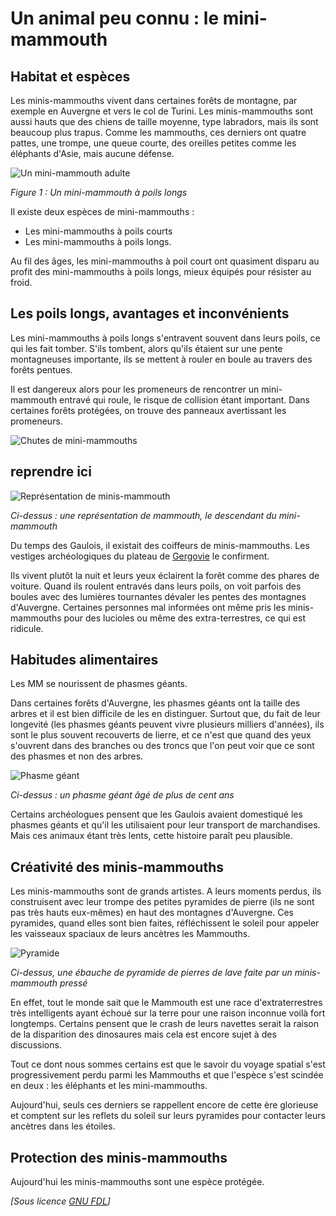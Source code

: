 # Un animal peu connu : le mini-mammouth

## Habitat et espèces

Les minis-mammouths vivent dans certaines forêts de montagne, par exemple en Auvergne et vers le col de Turini. Les minis-mammouths sont aussi hauts que des chiens de taille moyenne, type labradors, mais ils sont beaucoup plus trapus. Comme les mammouths, ces derniers ont quatre pattes, une trompe, une queue courte, des oreilles petites comme les éléphants d'Asie, mais aucune défense.

![Un mini-mammouth adulte](mm-poils.png "Mini-mammouth")

_Figure 1 : Un mini-mammouth à poils longs_

Il existe deux espèces de mini-mammouths :
* Les mini-mammouths à poils courts
* Les mini-mammouths à poils longs.

Au fil des âges, les mini-mammouths à poil court ont quasiment disparu au profit des mini-mammouths à poils longs, mieux équipés pour résister au froid.

## Les poils longs, avantages et inconvénients

Les mini-mammouths à poils longs s'entravent souvent dans leurs poils, ce qui les fait tomber. S'ils tombent, alors qu'ils étaient sur une pente montagneuses importante, ils se mettent à rouler en boule au travers des forêts pentues.

Il est dangereux alors pour les promeneurs de rencontrer un mini-mammouth entravé qui roule, le risque de collision étant important. Dans certaines forêts protégées, on trouve des panneaux avertissant les promeneurs.


![Chutes de mini-mammouths](chutes.png "Chutes de mini-mammouths")


## reprendre ici


![Représentation de minis-mammouth](mm.png "Minis-mammouth")

_Ci-dessus : une représentation de mammouth, le descendant du mini-mammouth_

Du temps des Gaulois, il existait des coiffeurs de minis-mammouths. Les vestiges archéologiques du plateau de [Gergovie](https://fr.wikipedia.org/wiki/Si%C3%A8ge_de_Gergovie "Gergovie") le confirment.


Ils vivent plutôt la nuit et leurs yeux éclairent la forêt comme des phares de voiture. Quand ils roulent entravés dans leurs poils, on voit parfois des boules avec des lumières tournantes dévaler les pentes des montagnes d'Auvergne. Certaines personnes mal informées ont même pris les minis-mammouths pour des lucioles ou même des extra-terrestres, ce qui est ridicule.

## Habitudes alimentaires

Les MM se nourissent de phasmes géants.

Dans certaines forêts d'Auvergne, les phasmes géants ont la taille des arbres et il est bien difficile de les en distinguer. Surtout que, du fait de leur longevité (les phasmes géants peuvent vivre plusieurs milliers d'années), ils sont le plus souvent recouverts de lierre, et ce n'est que quand des yeux s'ouvrent dans des branches ou des troncs que l'on peut voir que ce sont des phasmes et non des arbres.

![Phasme géant](phasmegeant.png "Phasme géant")

_Ci-dessus : un phasme géant âgé de plus de cent ans_

Certains archéologues pensent que les Gaulois avaient domestiqué les phasmes géants et qu'il les utilisaient pour leur transport de marchandises. Mais ces animaux étant très lents, cette histoire paraît peu plausible.

## Créativité des minis-mammouths

Les minis-mammouths sont de grands artistes. A leurs moments perdus, ils construisent avec leur trompe des petites pyramides de pierre (ils ne sont pas très hauts eux-mêmes) en haut des montagnes d'Auvergne. Ces pyramides, quand elles sont bien faites, réfléchissent le soleil pour appeler les vaisseaux spaciaux de leurs ancètres les Mammouths.

![Pyramide](pyramide.png "pyramide")

_Ci-dessus, une ébauche de pyramide de pierres de lave faite par un minis-mammouth pressé_

En effet, tout le monde sait que le Mammouth est une race d'extraterrestres très intelligents ayant échoué sur la terre pour une raison inconnue voilà fort longtemps. Certains pensent que le crash de leurs navettes serait la raison de la disparition des dinosaures mais cela est encore sujet à des discussions.

Tout ce dont nous sommes certains est que le savoir du voyage spatial s'est progressivement perdu parmi les Mammouths et que l'espèce s'est scindée en deux : les éléphants et les mini-mammouths.

Aujourd'hui, seuls ces derniers se rappellent encore de cette ère glorieuse et comptent sur les reflets du soleil sur leurs pyramides pour contacter leurs ancètres dans les étoiles.

## Protection des minis-mammouths

Aujourd'hui les minis-mammouths sont une espèce protégée. 


_[Sous licence [GNU FDL](LICENSE.md "License")]_


